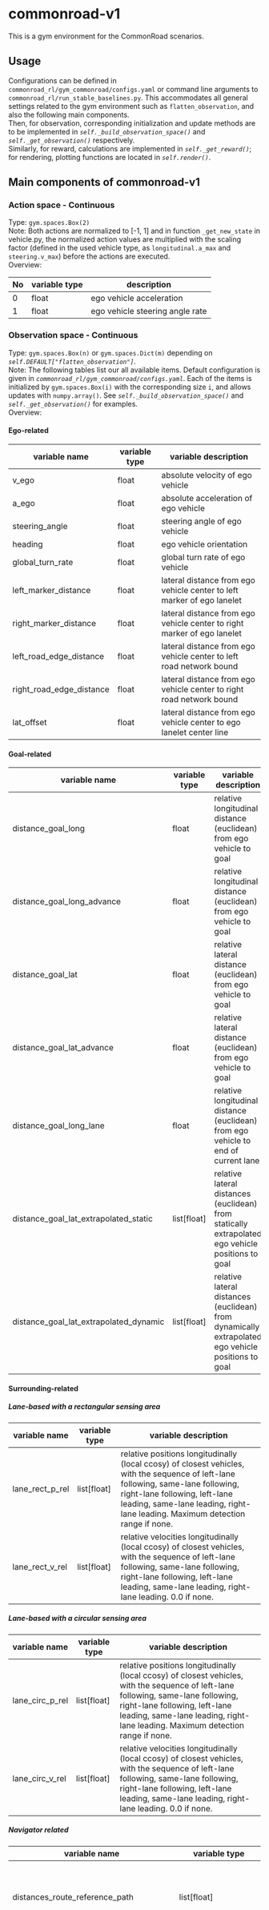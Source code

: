 # commonroad-v1

This is a gym environment for the CommonRoad scenarios.

## Usage

Configurations can be defined in `commonroad_rl/gym_commonroad/configs.yaml` or command line arguments
to `commonroad_rl/run_stable_baselines.py`. This accommodates all general settings related to the gym environment such
as `flatten_observation`, and also the following main components.  
Then, for observation, corresponding initialization and update methods are to be implemented
in *`self._build_observation_space()`* and *`self._get_observation()`* respectively.  
Similarly, for reward, calculations are implemented in *`self._get_reward()`*; for rendering, plotting functions are
located in *`self.render()`*.

## Main components of commonroad-v1

### Action space - Continuous

Type: `gym.spaces.Box(2)`  
Note: Both actions are normalized to [-1, 1] and in function `_get_new_state` in vehicle.py, the normalized action
values are multiplied with the scaling factor (defined in the used vehicle type, as `longitudinal.a_max`
and `steering.v_max`) before the actions are executed.   
Overview:

| No   | variable type | description                      |
| ---- | ------------- | -------------------------------- |
| 0    | float         | ego vehicle acceleration         |
| 1    | float         | ego vehicle steering angle rate  |

### Observation space - Continuous

Type: `gym.spaces.Box(n)` or `gym.spaces.Dict(m)` depending on *`self.DEFAULT["flatten_observation"]`*.  
Note: The following tables list our all available items. Default configuration is given
in *`commonroad_rl/gym_commonroad/configs.yaml`*. Each of the items is initialized by `gym.spaces.Box(i)` with the
corresponding size `i`, and allows updates with `numpy.array()`. See *`self._build_observation_space()`*
and *`self._get_observation()`* for examples.  
Overview:

#### Ego-related

| variable name            | variable type | variable description                                         |
| ------------------------ | ------------- | ------------------------------------------------------------ |
| v_ego                    | float         | absolute velocity of ego vehicle                             |
| a_ego                    | float         | absolute acceleration of ego vehicle                         |
| steering_angle           | float         | steering angle of ego vehicle                                |
| heading                  | float         | ego vehicle orientation                                      |
| global_turn_rate         | float         | global turn rate of ego vehicle                              |
| left_marker_distance     | float         | lateral distance from ego vehicle center to left marker of ego lanelet |
| right_marker_distance    | float         | lateral distance from ego vehicle center to right marker of ego lanelet |
| left_road_edge_distance  | float         | lateral distance from ego vehicle center to left road network bound |
| right_road_edge_distance | float         | lateral distance from ego vehicle center to right road network bound |
| lat_offset               | float         | lateral distance from ego vehicle center to ego lanelet center line |

#### Goal-related

| variable name                 | variable type | variable description                                         |
| ----------------------------- | ------------- | ------------------------------------------------------------ |
| distance_goal_long            | float         | relative longitudinal distance (euclidean) from ego vehicle to goal |
| distance_goal_long_advance    | float         | relative longitudinal distance (euclidean) from ego vehicle to goal |
| distance_goal_lat             | float         | relative lateral distance (euclidean) from ego vehicle to goal |
| distance_goal_lat_advance     | float         | relative lateral distance (euclidean) from ego vehicle to goal |
| distance_goal_long_lane       | float         | relative longitudinal distance (euclidean) from ego vehicle to end of current lane |
| distance_goal_lat_extrapolated_static      | list[float]   | relative lateral distances (euclidean) from statically extrapolated ego vehicle positions to goal |
| distance_goal_lat_extrapolated_dynamic     | list[float]   | relative lateral distances (euclidean) from dynamically extrapolated ego vehicle positions to goal |


#### Surrounding-related

##### Lane-based with a rectangular sensing area

| variable name     | variable type | variable description                                         |
| ----------------- | ------------- | ------------------------------------------------------------ |
| lane_rect_p_rel   | list[float]   | relative positions longitudinally (local ccosy) of closest vehicles, with the sequence of left-lane following, same-lane following, right-lane following, left-lane leading, same-lane leading, right-lane leading. Maximum detection range if none.   |
| lane_rect_v_rel   | list[float]   | relative velocities longitudinally (local ccosy) of closest vehicles, with the sequence of left-lane following, same-lane following, right-lane following, left-lane leading, same-lane leading, right-lane leading. 0.0 if none.    |

##### Lane-based with a circular sensing area

| variable name     | variable type | variable description                                         |
| ----------------- | ------------- | ------------------------------------------------------------ |
| lane_circ_p_rel   | list[float]   | relative positions longitudinally (local ccosy) of closest vehicles, with the sequence of left-lane following, same-lane following, right-lane following, left-lane leading, same-lane leading, right-lane leading. Maximum detection range if none.   |
| lane_circ_v_rel   | list[float]   | relative velocities longitudinally (local ccosy) of closest vehicles, with the sequence of left-lane following, same-lane following, right-lane following, left-lane leading, same-lane leading, right-lane leading. 0.0 if none.    |

##### Navigator related
| variable name     | variable type | variable description                                         |
| ----------------- | ------------- | ------------------------------------------------------------ |
| distances_route_reference_path     | list[float] | set, multiple waypoints on the single merged reference path, waypoint positions at relative longitudinal distances (frenet) of closest point on the reference path in reference path direction |
| distances_and_ids_multilanelet_waypoints      | list[list[float],list[int]] | set, multiple waypoints on multiple lanlets of the route planner route. 0: like distances_route_reference_path distances, 1: ids of '0' = most current, '1': after to most current lanelet, "-1" waypoints on previous route lanelet |


##### Lidar-based with an elliptical sensing area

| variable name         | variable type | variable description                                         |
| --------------------- | ------------- | ------------------------------------------------------------ |
| lidar_elli_dist       | list[float]   | euclidean distances of closest vehicles, with *`self.DEFAULT["num_beams"]`* number of elements. Maximum detection range if none.    |
| lidar_elli_dist_rate  | list[float]   | change rate of euclidean distances of closest vehicles, with *`self.DEFAULT["num_beams"]`* number of elements. 0.0 if none. |

##### Intersection related observations

| variable name             | variable type | variable description                                         |
| ------------------------- | ------------- | ------------------------------------------------------------ |
| intersection_distances    | list[float]   | Relative distances between the six closest vehicles, which are not lane-based surrounding vehicles, and the intersection region   |
| intersection_velocities   | list[float]   | Relative velocities between the six closest vehicles, which are not lane-based surrounding vehicles, and the intersection region   |
| ego_intersection_distance | list[float]   | Distances to the near and far boundary of the intersection region. |


#### Termination-related

| variable name            | variable type | variable description                                         |
| ------------------------ | ------------- | ------------------------------------------------------------ |
| remaining_steps          | int           | number of time steps left for current episode                |
| is_goal_reached          | boolean       | identifier to determine if ego vehicle reaches goal region   |
| is_off_road              | boolean       | identifier to determine if ego vehicle is off road           |
| is_collision             | boolean       | identifier to determine if ego vehicle collides with other vehicles |
| is_time_out              | boolean       | identifier to determine if maximum episode length is met     |
| is_friction_violation    | boolean       | identifier to determine if ego vehicle violates the friction constraints |

#### TrafficSign-related

| variable name            | variable type | variable description                                         |
| ------------------------ | ------------- | ------------------------------------------------------------ |
| stop_sign                    | boolean         | identifier to determine if there is a stop sign on current and successor lanelet                           |
| stop_sign_distance_long                   | float         | longitudinal distance between ego vehicle and the stop sign                         |
| yield_sign                    | boolean         | identifier to determine if there is a yield sign on current and successor lanelet                           |
| yield_sign_distance_long                   | float         | longitudinal distance between ego vehicle and the yield sign                         |
| priority_sign                    | boolean         | identifier to determine if there is a priority sign on current lanelet                           |
| priority_sign_distance_long                   | float         | longitudinal distance between ego vehicle and the priority sign                         |
| right_of_way_sign                    | boolean         | identifier to determine if there is a right-of-way sign on current lanelet                           |
| right_of_way_sign_distance_long                   | float         | longitudinal distance between ego vehicle and the right-of-way sign                         |

### Reward functions

Type: Three types of reward functions are provided in the following, selected
by *`commonroad_rl/gym_commonroad/configs.yaml ["reward_type"]`*.

- Sparse reward: reward_goal_reached + reward_collision + reward_off_road
- Hybrid reward: reward_goal_reached + reward_collision + reward_off_road + reward_time_out + reward_friction_violation
    + reward_get_close_coefficient * distance_advancement
- Dense reward: reward_obs_distance_coefficient * normalized_distances_to_obstacles + reward_goal_distance_coefficient
    * normalized_distance_to_goal

Note that rewards for reaching the goal and getting close to the goal are usually positive whereas other rewards may be
chosen to be negative. Of course this is up to the user.

Note: Default configuration is given in [*`commonroad_rl/gym_commonroad/configs.yaml`*].  

#### Hybrid Reward
| variable name             | variable type | variable description                                          |
| ------------------------- | ------------- | ------------------------------------------------------------- |
| reward_goal_reached       | float         | reward for reaching the goal                                  | 
| reward_collision          | float         | reward for collision with another vehicle                     | 
| reward_off_road           | float         | reward for going odd road/ colliding with the road boundary   |
| reward_time_out           | float         | reward for exceeding the maximum goal reaching timestep       | 
| reward_friction_violation | float         | reward for friction violation                                 |
| reward_get_close_coefficient      | float         | reward coefficient for the decrease of goal distance  | 
| reward_get_close_goal_time        | float         | reward for getting closer to the goal time            |
| reward_close_goal_orientation     | float         | reward for being near goal orientation                |
| reward_close_goal_velocity        | float         | reward for being near goal velocity                   |
| reward_stay_in_road_center        | float         | reward for staying close to the center of the road    |
| reward_reverse_driving            | float         | penalty for driving backwards                         |
| reward_stop_sign_vel              | float         | reward for correct behavior near stop signs           |
| reward_stop_sign_acc              | float         | reward for correct behavior near stop signs           |
| reward_lateral_velocity           | float         | penalty for a large lateral velocity                  |
| reward_jerk_long                  | float         |                                                       |
| reward_jerk_lat                   | float         |                                                       |
| reward_lat_distance_reference_path   | float         | reward for being closer to the reference path in lateral direction       |
| reward_long_distance_reference_path   | float         | reward for being closer to the reference path in longitudinal direction       |
| reward_orientation_to_reference   | float         | reward for having similar orientation to the reference orientation        |


#### Dense Reward
| variable name             | variable type | variable description                                          |
| ------------------------- | ------------- | ------------------------------------------------------------- |
| reward_obs_distance_coefficient   | float         | reward coefficient for normalized distances against obstacles  | 
| reward_goal_distance_coefficient  | float         | reward coefficient for normalized distances towards goal  |

#### Sparse Reward
| variable name             | variable type | variable description                                          |
| ------------------------- | ------------- | ------------------------------------------------------------- |
| reward_goal_reached       | float         | reward for reaching the goal                                  | 
| reward_collision          | float         | reward for collision with another vehicle                     | 
| reward_off_road           | float         | reward for going odd road/ colliding with the road boundary   |
| reward_time_out           | float         | reward for exceeding the maximum goal reaching timestep       | 
| reward_friction_violation | float         | reward for friction violation                                 |

### Episode termination

Note: Default configuration is given in [`commonroad_rl/gym_commonroad/configs.yaml`].  
Overview:

| variable name             | variable type | variable description                                          |
| ------------------------- | ------------- | ------------------------------------------------------------- |
| terminate_on_goal_reached | bool          | terminate when goal is reached if true                        |
| terminate_on_off_road     | bool          | terminate when ego vehicle is off-road if true                |
| terminate_on_collision    | bool          | terminate when ego vehicle collides with obstacles if true    |
| terminate_on_time_out     | bool          | terminate when maximum episode length is met if true        |
| terminate_on_friction_violation | bool    | terminate when friction limitation is violated if true        |
